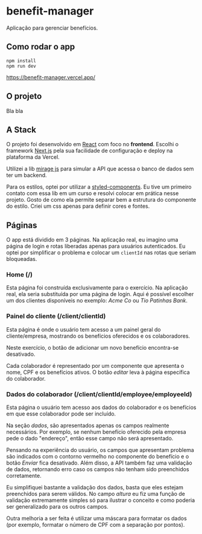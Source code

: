 # benefit-manager

Aplicação para gerenciar benefícios.

## Como rodar o app

```
npm install
npm run dev
```

https://benefit-manager.vercel.app/

## O projeto

Bla bla

## A Stack

O projeto foi desenvolvido em [React](https://reactjs.org/) com foco no **frontend**. Escolhi o framework [Next.js](https://nextjs.org/) pela sua facilidade de configuração e deploy na plataforma da Vercel.

Utilizei a lib [mirage js](https://miragejs.com/) para simular a API que acessa o banco de dados sem ter um backend.

Para os estilos, optei por utilizar a [styled-components](https://styled-components.com/). Eu tive um primeiro contato com essa lib em um curso e resolvi colocar em prática nesse projeto. Gosto de como ela permite separar bem a estrutura do componente do estilo. Criei um css apenas para definir cores e fontes.

## Páginas

O app está dividido em 3 páginas. Na aplicação real, eu imagino uma página de login e rotas liberadas apenas para usuários autenticados. Eu optei por simplificar o problema e colocar um `clientId` nas rotas que seriam bloqueadas.

### Home (/)

Esta página foi construída exclusivamente para o exercício. Na aplicação real, ela seria substituída por uma página de login. Aqui é possível escolher um dos clientes disponíveis no exemplo: _Acme Co_ ou _Tio Patinhas Bank_.

### Painel do cliente (/client/clientId)

Esta página é onde o usuário tem acesso a um painel geral do cliente/empresa, mostrando os benefícios oferecidos e os colaboradores.

Neste exercício, o botão de adicionar um novo benefício encontra-se desativado.

Cada colaborador é representado por um componente que apresenta o nome, CPF e os benefícios ativos. O botão _editar_ leva à página específica do colaborador.

### Dados do colaborador (/client/clientId/employee/employeeId)

Esta página o usuário tem acesso aos dados do colaborador e os benefícios em que esse colaborador pode ser incluído.

Na seção _dados_, são apresentados apenas os campos realmente necessários. Por exemplo, se nenhum benefício oferecido pela empresa pede o dado "endereço", então esse campo não será apresentado.

Pensando na experiência do usuário, os campos que apresentam problema são indicados com o contorno vermelho no componente do benefício e o botão _Enviar_ fica desativado. Além disso, a API também faz uma validação de dados, retornando erro caso os campos não tenham sido preenchidos corretamente.

Eu simplifiquei bastante a validação dos dados, basta que eles estejam preenchidos para serem válidos. No campo _altura_ eu fiz uma função de validação extremamente simples só para ilustrar o conceito e como poderia ser generalizado para os outros campos.

Outra melhoria a ser feita é utilizar uma máscara para formatar os dados (por exemplo, formatar o número de CPF com a separação por pontos).
